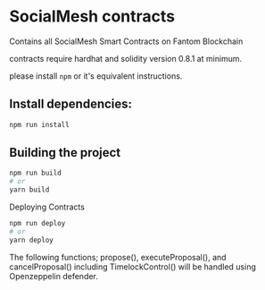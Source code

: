 # SocialMesh contracts
Contains all SocialMesh Smart Contracts on Fantom Blockchain

contracts require hardhat and solidity version 0.8.1 at minimum.

please install `npm` or it's equivalent instructions.

## Install dependencies:

```bash
npm run install
```


## Building the project


```bash
npm run build
# or
yarn build
```


Deploying Contracts
```bash
npm run deploy
# or
yarn deploy
```
The following functions; propose(), executeProposal(), and cancelProposal() including TimelockControl() will be handled using Openzeppelin defender.
